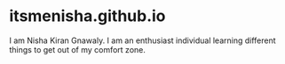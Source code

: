 # itsmenisha.github.io
I am Nisha Kiran Gnawaly. I am an enthusiast individual learning different things to get out of my comfort zone.
